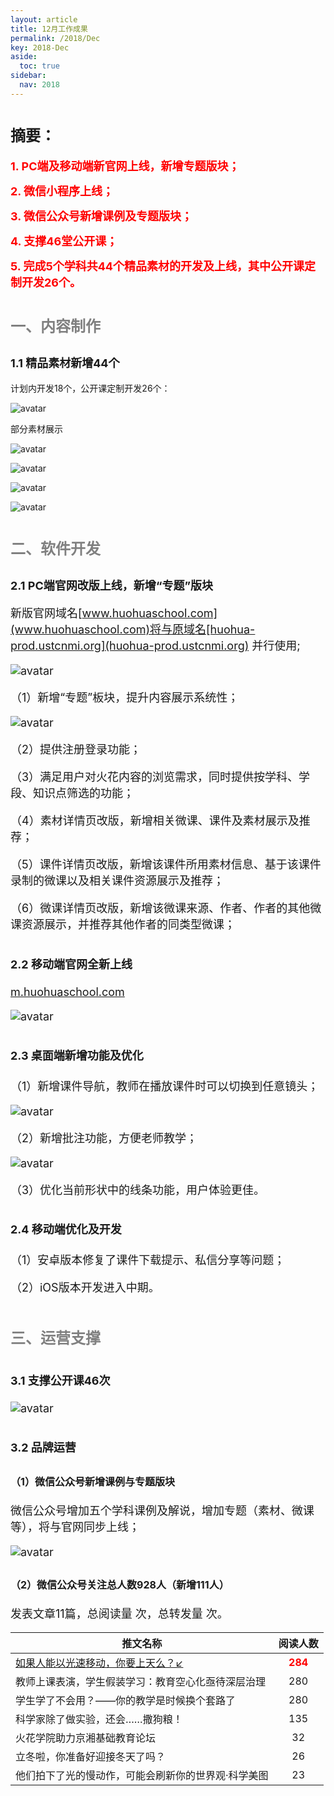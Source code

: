 ```yaml
---
layout: article
title: 12月工作成果
permalink: /2018/Dec
key: 2018-Dec
aside:
  toc: true
sidebar:
  nav: 2018
---
```


# <font size="5">摘要：</font>

<bro/><bro/>

**<font size="4" color="red">1. PC端及移动端新官网上线，新增专题版块；</font>**

**<font size="4" color="red">2. 微信小程序上线；</font>**

**<font size="4" color="red">3. 微信公众号新增课例及专题版块；</font>**

**<font size="4" color="red">4. 支撑46堂公开课；</font>**

**<font size="4" color="red">5. 完成5个学科共44个精品素材的开发及上线，其中公开课定制开发26个。</font>**



# <font size="5" color="gray">一、内容制作</font>

## <font size="4" >1.1 精品素材新增44个</font>

计划内开发18个，公开课定制开发26个：

![avatar](images/20181211.png)


部分素材展示

![avatar](images/20181212.png)

![avatar](images/20181213.png)

![avatar](images/20181214.png)

![avatar](images/20181215.png)

# <font size="5" color="gray">二、软件开发</font>

## <font size="4" >2.1 PC端官网改版上线，新增“专题”版块

新版官网域名[www.huohuaschool.com](www.huohuaschool.com)将与原域名[huohua-prod.ustcnmi.org](huohua-prod.ustcnmi.org) 并行使用;

![avatar](images/20181224.png)

（1）新增“专题”板块，提升内容展示系统性；

![avatar](images/20181226.png)

（2）提供注册登录功能；

（3）满足用户对火花内容的浏览需求，同时提供按学科、学段、知识点筛选的功能；

（4）素材详情页改版，新增相关微课、课件及素材展示及推荐；

（5）课件详情页改版，新增该课件所用素材信息、基于该课件录制的微课以及相关课件资源展示及推荐；

（6）微课详情页改版，新增该微课来源、作者、作者的其他微课资源展示，并推荐其他作者的同类型微课；

## <font size="4" >2.2 移动端官网全新上线
 
[m.huohuaschool.com](m.huohuaschool.com)
  
![avatar](images/20181223.png)

## <font size="4" >2.3 桌面端新增功能及优化</font>

（1）新增课件导航，教师在播放课件时可以切换到任意镜头；

![avatar](images/20181221.png)

（2）新增批注功能，方便老师教学；

![avatar](images/20181222.png)

（3）优化当前形状中的线条功能，用户体验更佳。

## <font size="4" >2.4 移动端优化及开发</font>

（1）安卓版本修复了课件下载提示、私信分享等问题；

（2）iOS版本开发进入中期。

# <font size="5" color="gray">三、运营支撑</font>

## <font size="4" >3.1 支撑公开课46次</font>

![avatar](images/20181231.png)

## <font size="4" >3.2 品牌运营</font>

### <font size="3" >（1）微信公众号新增课例与专题版块</font>

微信公众号增加五个学科课例及解说，增加专题（素材、微课等），将与官网同步上线；

![avatar](images/20181232.png)

### <font size="3" >（2）微信公众号关注总人数928人（新增111人）</font>

发表文章11篇，总阅读量 次，总转发量 次。

| 推文名称 |  阅读人数  | 
|-------------|:------:|
|[如果人能以光速移动，你要上天么？↙](https://mp.weixin.qq.com/s/-VsDm0fqip4HI6U7WPKc9Q)| **<font color="red">284</font>** |
|教师上课表演，学生假装学习：教育空心化亟待深层治理| 280 |
|学生学了不会用？——你的教学是时候换个套路了| 280 |
|科学家除了做实验，还会……撒狗粮！| 135 |
|火花学院助力京湘基础教育论坛| 32 |
|立冬啦，你准备好迎接冬天了吗？| 26 |
|他们拍下了光的慢动作，可能会刷新你的世界观·科学美图| 23 |

